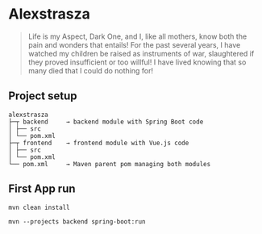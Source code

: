 # Alexstrasza
>Life is my Aspect, Dark One, and I, like all mothers, know both the pain and wonders that entails! For the past several years, I have watched my children be raised as instruments of war, slaughtered if they proved insufficient or too willful! I have lived knowing that so many died that I could do nothing for!
## Project setup
~~~
alexstrasza
├─┬ backend     → backend module with Spring Boot code
│ ├── src
│ └── pom.xml
├─┬ frontend    → frontend module with Vue.js code
│ ├── src
│ └── pom.xml
└── pom.xml     → Maven parent pom managing both modules
~~~
## First App run
~~~
mvn clean install
~~~
~~~
mvn --projects backend spring-boot:run
~~~